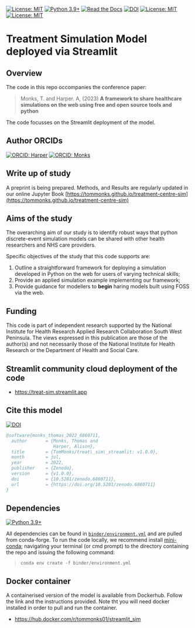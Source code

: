 [![License: MIT](https://img.shields.io/badge/License-MIT-yellow.svg)](https://opensource.org/licenses/MIT)
[![Python 3.9+](https://img.shields.io/badge/python-3.8+-blue.svg)](https://www.python.org/downloads/release/python-380+/)
[![Read the Docs](https://readthedocs.org/projects/pip/badge/?version=latest)](bit.ly/treat_sim)
[![DOI](https://zenodo.org/badge/DOI/10.5281/zenodo.6860711.svg)](https://doi.org/10.5281/zenodo.6860711)
[![License: MIT](https://img.shields.io/badge/ORCID-0000--0001--5274--5037-brightgreen)](https://orcid.org/0000-0001-5274-5037)
[![License: MIT](https://img.shields.io/badge/ORCID-0000--0003--2631--4481-brightgreen)](https://orcid.org/0000-0003-2631-4481)

# Treatment Simulation Model deployed via Streamlit

## Overview

The code in this repo occompanies the conference paper:

> Monks, T. and Harper. A, (2023) **A framework to share healthcare simulations on the web using free and open source tools and python**

The code focusses on the Streamlit deployment of the model.  

## Author ORCIDs

[![ORCID: Harper](https://img.shields.io/badge/ORCID-0000--0001--5274--5037-brightgreen)](https://orcid.org/0000-0001-5274-5037)
[![ORCID: Monks](https://img.shields.io/badge/ORCID-0000--0003--2631--4481-brightgreen)](https://orcid.org/0000-0003-2631-4481)

## Write up of study

A preprint is being prepared. Methods, and Results are regularly updated in our online Jupyter Book [https://tommonks.github.io/treatment-centre-sim](https://tommonks.github.io/treatment-centre-sim)

## Aims of the study

The overarching aim of our study is to identify robust ways that python discrete-event simulation models can be shared with other health researchers and NHS care providers.

Specific objectives of the study that this code supports are:

1. Outline a straightforward framework for deploying a simulation developed in Python on the web for users of varying technical skills;
2. Provide an applied simulation example implementing our framework;
3. Provide guidance for modellers to **begin** haring models built using FOSS via the web.

## Funding

This code is part of independent research supported by the National Institute for Health Research Applied Research Collaboration South West Peninsula. The views expressed in this publication are those of the author(s) and not necessarily those of the National Institute for Health Research or the Department of Health and Social Care.

## Streamlit community cloud deployment of the code

* https://treat-sim.streamlit.app

## Cite this model

[![DOI](https://zenodo.org/badge/DOI/10.5281/zenodo.6860711.svg)](https://doi.org/10.5281/zenodo.6860711)

```bibtex
@software{monks_thomas_2022_6860711,
  author       = {Monks, Thomas and
                  Harper, Alison},
  title        = {TomMonks/treat\_sim\_streamlit: v1.0.0},
  month        = jul,
  year         = 2022,
  publisher    = {Zenodo},
  version      = {v1.0.0},
  doi          = {10.5281/zenodo.6860711},
  url          = {https://doi.org/10.5281/zenodo.6860711}
}
```

## Dependencies

[![Python 3.9+](https://img.shields.io/badge/python-3.8+-blue.svg)](https://www.python.org/downloads/release/python-380+/)

All dependencies can be found in [`binder/environment.yml`]() and are pulled from conda-forge.  To run the code locally, we recommend install [mini-conda](https://docs.conda.io/en/latest/miniconda.html); navigating your terminal (or cmd prompt) to the directory containing the repo and issuing the following command:

> `conda env create -f binder/environment.yml`

## Docker container

A containerised version of the model is available from Dockerhub.  Follow the link and the instructions provided.  Note tht you will need docker installed in order to pull and run the container.

* https://hub.docker.com/r/tommonks01/streamlit_sim


